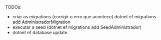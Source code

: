TODOs:
- criar as migrations (corrigir o erro que acontece)
    dotnet ef migrations add AdministradorMigration
- executar a seed (dotnet ef migrations add SeedAdministrador)
- dotnet ef database update